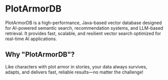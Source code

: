 # PlotArmorDB
PlotArmorDB is a high-performance, Java-based vector database designed for AI-powered semantic search, recommendation systems, and LLM-based retrieval. It provides fast, scalable, and resilient vector search optimized for real-time AI applications.

## Why "PlotArmorDB"?
Like characters with plot armor in stories, your data always survives, adapts, and delivers fast, reliable results—no matter the challenge!
